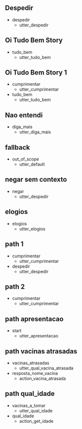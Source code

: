 ## Despedir
* despedir
    - utter_despedir

## Oi Tudo Bem Story
* tudo_bem
    - utter_tudo_bem

## Oi Tudo Bem Story 1
* cumprimentar
    - utter_cumprimentar
* tudo_bem
    - utter_tudo_bem

## Nao entendi
* diga_mais
    - utter_diga_mais  

## fallback
* out_of_scope
    - utter_default

## negar sem contexto
* negar
    - utter_despedir

## elogios
* elogios
    - utter_elogios

## path 1
* cumprimentar
    - utter_cumprimentar
* despedir
    - utter_despedir

## path 2
* cumprimentar
    - utter_cumprimentar

## path apresentacao
* start
    - utter_apresentacao

## path vacinas atrasadas
* vacinas_atrasadas
    - utter_qual_vacina_atrasada
* resposta_nome_vacina
    - action_vacina_atrasada

## path qual_idade
* vacinas_a_tomar
    - utter_qual_idade
* qual_idade
    - action_get_idade
